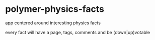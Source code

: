 polymer-physics-facts
=====================

app centered around interesting physics facts

every fact will have a page, tags, comments and be (down|up)votable
